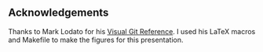 ## Acknowledgements

Thanks to Mark Lodato for his [Visual Git Reference][vgr]. I used his LaTeX
macros and Makefile to make the figures for this presentation.

[vgr]: https://github.com/MarkLodato/visual-git-guide

